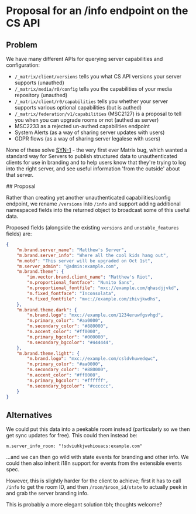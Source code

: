 # Proposal for an /info endpoint on the CS API

## Problem

We have many different APIs for querying server capabilities and configuration:

 * `/_matrix/client/versions` tells you what CS API versions your server supports (unauthed)
 * `/_matrix/media/r0/config` tells you the capabilities of your media repository (unauthed)
 * `/_matrix/client/r0/capabilities` tells you whether your server supports various optional capabilities (but is authed)
 * `/_matrix/federation/v1/capabilities` (MSC2127) is a proposal to tell you when you can upgrade rooms or not (authed as server)
 * MSC2233 as a rejected un-authed capabilities endpoint
 * System Alerts (as a way of sharing server updates with users)
 * GDPR flows (as a way of sharing server legalese with users)

 None of these solve
 [SYN-1](https://github.com/matrix-org/synapse/issues/1199) - the very first
 ever Matrix bug, which wanted a standard way for Servers to publish
 structured data to unauthenticated clients for use in branding and to help
 users know that they're trying to log into the right server, and see useful
 information 'from the outside' about that server.

## Proposal

Rather than creating yet another unauthenticated capabilities/config endpoint,
we rename `/versions` into `/info` and support adding additional namespaced
fields into the returned object to broadcast some of this useful data.

Proposed fields (alongside the existing `versions` and `unstable_features` fields) are:

```json
{
	"m.brand.server_name": "Matthew's Server",
	"m.brand.server_info": "Where all the cool kids hang out",
	"m.motd": "This server will be upgraded on Oct 1st",
	"m.server_admin": "@admin:example.com",
	"m.brand.theme": {
		"im.vector.brand.client_name": "Matthew's Riot",
		"m.proportional_fontface": "Nunito Sans",
		"m.proportional_fontfile": "mxc://example.com/qhasdjjvkd",
		"m.fixed_fontface": "Inconsolata",
		"m.fixed_fontfile": "mxc://example.com/zhivjkwdhs",
	},
	"m.brand.theme.dark": {
		"m.brand.logo": "mxc://example.com/1234eruwfgsvhgd",
		"m.primary_color": "#aa0000",
		"m.secondary_color": "#880000",
		"m.accent_color": "#ff0000",
		"m.primary_bgcolor": "#000000",
		"m.secondary_bgcolor": "#444444",
	},
	"m.brand.theme.light": {
		"m.brand.logo": "mxc://example.com/csldvhuwedqwc",
		"m.primary_color": "#aa0000",
		"m.secondary_color": "#880000",
		"m.accent_color": "#ff0000",
		"m.primary_bgcolor": "#ffffff",
		"m.secondary_bgcolor": "#cccccc",
	}
}
```

## Alternatives

We could put this data into a peekable room instead (particularly so we then get sync updates for free).
This could then instead be:

`m.server_info_room: "!sdviuhkjwehiouacs:example.com"`

...and we can then go wild with state events for branding and other info.
We could then also inherit i18n support for events from the extensible events spec.

However, this is slightly harder for the client to achieve; first it has to call `/info` to get
the room ID, and then `/room/$room_id/state` to actually peek in and grab the server branding info.

This is probably a more elegant solution tbh; thoughts welcome?